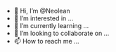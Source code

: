 - 👋 Hi, I’m @Neolean
- 👀 I’m interested in ...
- 🌱 I’m currently learning ...
- 💞️ I’m looking to collaborate on ...
- 📫 How to reach me ...

<!---
Neolean/Neolean is a ✨ special ✨ repository because its `README.md` (this file) appears on your GitHub profile.
You can click the Preview link to take a look at your changes.
--->
